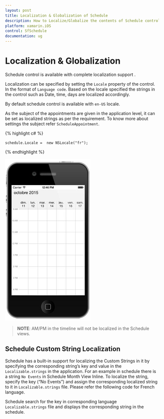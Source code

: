 ```yaml
---
layout: post
title: Localization & Globalization of Schedule
description: How to Localize/Globalize the contents of Schedule control.
platform: xamarin.iOS
control: SfSchedule
documentation: ug
---
```


# Localization & Globalization

Schedule control is available with complete localization support . 

Localization can be specified by setting the `Locale` property of the control. In the format of `Language code`.  Based on the locale specified the strings in the control such as Date, time, days are localized accordingly.

By default schedule control is available with `en-US` locale. 

As the subject of the appointments are given in the application level, it can be set as localized strings as per the requirement. To know more about settings the subject refer `ScheduleAppointment`.

{% highlight c# %}

    schedule.Locale =  new NSLocale("fr");

{% endhighlight %}

![](LocalizationGlobalization_images/LocalizationGlobalization1.jpeg)

>**NOTE**: AM/PM in the timeline will not be localized in the Schedule views.

## Schedule Custom String Localization

Schedule has a built-in support for localizing the Custom Strings in it by specifying the corresponding string’s key and value in the `Localizable.strings` in the application. For an example in schedule there is a string `No Events` in Schedule Month View Inline. To localize the string, specify the key (“No Events”) and assign the corresponding localized string to it in `Localizable.strings` file. Please refer the following code for French language.

Schedule search for the key in corresponding language `Localizable.strings` file and displays the corresponding string in the schedule.
